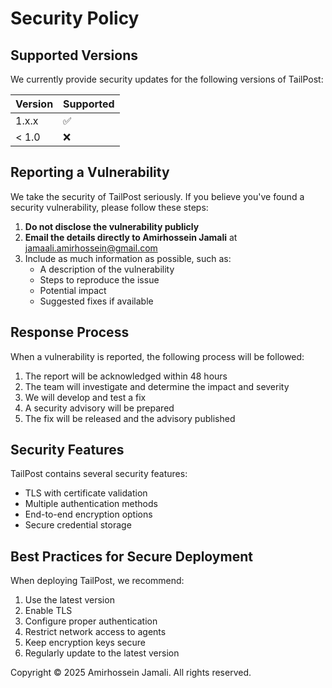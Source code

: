 # Security Policy

## Supported Versions

We currently provide security updates for the following versions of TailPost:

| Version | Supported          |
| ------- | ------------------ |
| 1.x.x   | :white_check_mark: |
| < 1.0   | :x:                |

## Reporting a Vulnerability

We take the security of TailPost seriously. If you believe you've found a security vulnerability, please follow these steps:

1. **Do not disclose the vulnerability publicly**
2. **Email the details directly to Amirhossein Jamali** at jamaali.amirhossein@gmail.com
3. Include as much information as possible, such as:
   - A description of the vulnerability
   - Steps to reproduce the issue
   - Potential impact
   - Suggested fixes if available

## Response Process

When a vulnerability is reported, the following process will be followed:

1. The report will be acknowledged within 48 hours
2. The team will investigate and determine the impact and severity
3. We will develop and test a fix
4. A security advisory will be prepared
5. The fix will be released and the advisory published

## Security Features

TailPost contains several security features:

- TLS with certificate validation
- Multiple authentication methods
- End-to-end encryption options
- Secure credential storage

## Best Practices for Secure Deployment

When deploying TailPost, we recommend:

1. Use the latest version
2. Enable TLS
3. Configure proper authentication
4. Restrict network access to agents
5. Keep encryption keys secure
6. Regularly update to the latest version

Copyright © 2025 Amirhossein Jamali. All rights reserved. 